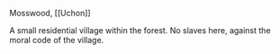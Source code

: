 Mosswood, [[Uchon]]

A small residential village within the forest. No slaves here, against the moral code of the village.